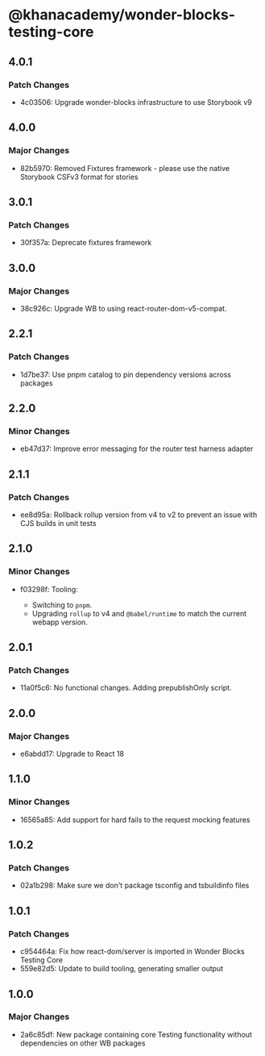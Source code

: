 # @khanacademy/wonder-blocks-testing-core

## 4.0.1

### Patch Changes

- 4c03506: Upgrade wonder-blocks infrastructure to use Storybook v9

## 4.0.0

### Major Changes

- 82b5970: Removed Fixtures framework - please use the native Storybook CSFv3 format for stories

## 3.0.1

### Patch Changes

- 30f357a: Deprecate fixtures framework

## 3.0.0

### Major Changes

- 38c926c: Upgrade WB to using react-router-dom-v5-compat.

## 2.2.1

### Patch Changes

- 1d7be37: Use pnpm catalog to pin dependency versions across packages

## 2.2.0

### Minor Changes

- eb47d37: Improve error messaging for the router test harness adapter

## 2.1.1

### Patch Changes

- ee8d95a: Rollback rollup version from v4 to v2 to prevent an issue with CJS builds in unit tests

## 2.1.0

### Minor Changes

- f03298f: Tooling:

    - Switching to `pnpm`.
    - Upgrading `rollup` to v4 and `@babel/runtime` to match the current webapp version.

## 2.0.1

### Patch Changes

- 11a0f5c6: No functional changes. Adding prepublishOnly script.

## 2.0.0

### Major Changes

- e6abdd17: Upgrade to React 18

## 1.1.0

### Minor Changes

- 16565a85: Add support for hard fails to the request mocking features

## 1.0.2

### Patch Changes

- 02a1b298: Make sure we don't package tsconfig and tsbuildinfo files

## 1.0.1

### Patch Changes

- c954464a: Fix how react-dom/server is imported in Wonder Blocks Testing Core
- 559e82d5: Update to build tooling, generating smaller output

## 1.0.0

### Major Changes

- 2a6c85df: New package containing core Testing functionality without dependencies on other WB packages
